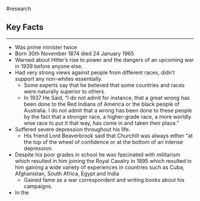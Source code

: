 #research

## Key Facts
---
- Was prime minister twice
- Born 30th November 1874 died 24 January 1965
- Warned about Hitler’s rise to power and the dangers of an upcoming war in 1939 before anyone else. 
- Had very strong views against people from different races, didn’t support any non-whites essentially. 
	- Some experts say that he believed that some countries and races were naturally superior to others. 
	- In 1937 He Said, “I do not admit for instance, that a great wrong has been done to the Red Indians of America or the black people of Australia. I do not admit that a wrong has been done to these people by the fact that a stronger race, a higher-grade race, a more worldly wise race to put it that way, has come in and taken their place.”
- Suffered severe depression throughout his life. 
	- His friend Lord Beaverbrook said that Churchill was always either “at the top of the wheel of confidence or at the bottom of an intense depression. 
- Despite his poor grades in school he was fascinated with militarism which resulted in him joining the Royal Cavalry in 1895  which resulted in him gaining a wide variety of experiences in countries such as Cuba, Afghanistan, South Africa, Egypt and India
	- Gained fame as a war correspondent and writing books about his campaigns.
- In the 